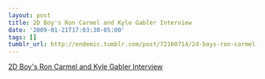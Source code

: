 ```yaml
---
layout: post
title: 2D Boy's Ron Carmel and Kyle Gabler Interview
date: '2009-01-21T17:03:30-05:00'
tags: []
tumblr_url: http://endemic.tumblr.com/post/72160714/2d-boys-ron-carmel-and-kyle-gabler-interview
---
```

[2D Boy's Ron Carmel and Kyle Gabler Interview](http://www.eurogamer.net/articles/2d-boys-ron-carmel-and-kyle-gabler-interview)  
